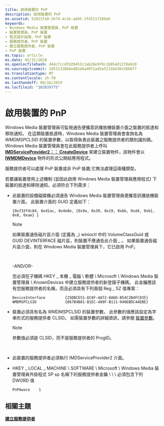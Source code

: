 ```yaml
---
title: 啟用裝置的 PnP
description: 啟用裝置的 PnP
ms.assetid: 510237a9-2b74-4c2e-ad45-3f45117289a6
keywords:
- Windows Media 裝置管理員、PnP 裝置
- 裝置管理員，PnP 裝置
- 程式設計指南，PnP 裝置
- 服務提供者、PnP 裝置
- 建立服務提供者，PnP 裝置
- PnP 裝置
ms.topic: article
ms.date: 05/31/2018
ms.openlocfilehash: d44c7ccdfd29453c1ab28e970c1b054d1278e620
ms.sourcegitcommit: 2d531328b6ed82d4ad971a45a5131b430c5866f7
ms.translationtype: MT
ms.contentlocale: zh-TW
ms.lasthandoff: 09/16/2019
ms.locfileid: "103839775"
---
```

# <a name="enabling-pnp-for-devices"></a>啟用裝置的 PnP

Windows Media 裝置管理員可監視通告便攜音訊播放機裝置介面之裝置的抵達和移除通知。 在這類裝置抵達時，Windows Media 裝置管理員會查詢名為 *WMDMSPCLSID* 的裝置參數，以取得負責此裝置之服務提供者的類別識別碼。 Windows Media 裝置管理員會在此服務提供者上呼叫 [**IMDServiceProvider2：： CreateDevice**](/windows/desktop/api/mswmdm/nf-mswmdm-imdserviceprovider2-createdevice) 來建立裝置物件，該物件會以 [**IWMDMDevice**](/windows/desktop/api/mswmdm/nn-mswmdm-iwmdmdevice) 物件的形式公開給應用程式。

服務提供者可以處理 PnP 裝置或非 PnP 裝置;它無法處理這兩種類型。

若要讓裝置使用上述機制 (並因此啟用 Windows Media 裝置管理員應用程式) 下裝置的抵達和移除通知，必須符合下列需求：

-   此裝置的設備磁碟機必須通告 Windows Media 裝置管理員便攜音訊播放機裝置介面。 此裝置介面的 GUID 定義如下：

    ```
    {0xf33fdc04, 0xd1ac, 0x4e8e, {0x9a, 0x30, 0x19, 0xbb, 0xd4, 0xb1, 0x8, 0xae} }
    ```

    

    > [!Note]  
    > 如果裝置通告磁片區介面 (定義為 \_) winioctl 中的 VolumeClassGuid 或 GUID DEVINTERFACE 磁片區，則裝置不應通告此介面 \_ 。 如果裝置通告磁片區介面，則在 Windows Media 裝置管理員下，它已啟用 PnP。

     

    -AND/OR-

    您必須在子機碼 HKEY \_ 本機 \_ 電腦 \\ 軟體 \\ Microsoft \\ Windows Media 裝置管理員 \\ KnownDevices 中建立服務提供者的新登錄子機碼。 此金鑰應該有您服務提供者的名稱，而且必須具有下列兩個 Reg \_ SZ 值專案：

    ```
    DeviceInterface         {25DBCE51-6C8F-4A72-8A6D-B54C2B4FC835}
    WMDMSPCLSID             {067B4B81-B1EC-489F-B111-940EBDC44EBE}
    ```

    

-   裝置必須具有名為 WMDMSPCLSID 的裝置參數。 此參數的值應該設定為字串形式的服務提供者 CLSID。 如需裝置參數的詳細資訊，請參閱 [裝置參數](device-parameters.md)。

    > [!Note]  
    > 參數值必須是 CLSID，而不是服務提供者的 ProgID。

     

-   此裝置的服務提供者必須執行 IMDServiceProvider2 介面。
-   HKEY \_ LOCAL \_ MACHINE \\ SOFTWARE \\ Microsoft \\ Windows Media 裝置管理員外掛程式 SP sp 名稱下的服務提供者金鑰 \\ \\ \\ 必須包含下列 DWORD 值
    ```
    PnPAware    1
    ```

    

## <a name="related-topics"></a>相關主題

<dl> <dt>

[**建立服務提供者**](creating-a-service-provider.md)
</dt> </dl>

 

 




